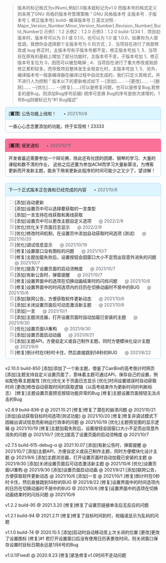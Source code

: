 > 版本的标记格式为v(Num),例如1.0版本就标记为v1.0
> 而版本号的格式定义则采用了GNU 风格的版本号管理策略
> 	“
> 	GNU 风格版本号
> 	主版本号 . 子版本号 [. 修正版本号[ build- 编译版本号 ]]
> 	英文对照 : Major_Version_Number.Minor_Version_Number[.Revision_Number[.Build_Number]]
> 	示例1：1.2
> 	示例2：1.2.0
> 	示例3：1.2.0 build-1234
> 	1．项目初版本时，版本号可以为 0.1 或 0.1.0，也可以为 1.0 或 1.0.0，如果你为人很低调，我想你会选择那个主版本号为 0 的方式 ;
> 	2．当项目在进行了局部修改或 bug 修正时，主版本号和子版本号都不变，修正版本号加 1;
> 	3．当项目在原有的基础上增加了部分功能时，主版本号不变，子版本号加 1，修正版本号复位为 0，因而可以被忽略掉 ;
> 	4．当项目在进行了重大修改或局部修正累积较多，而导致项目整体发生全局变化时，主版本号加 1;
> 	5．另外，编译版本号一般是编译器在编译过程中自动生成的，我们只定义其格式，并不进行人为控制
> 	”
> 版本以下的更新格式如下
> --[添加]……
> --[更改]……
> --[删除]……
> --[优化]……
> --[修复]……(可以是修复问题，也可以是修复Bug,若修复的是Bug，则添加Bug序号前缀)
> 顺序可变换
> Bug的序号是依次递增的，1号Bug则被标记为“#1 Bug描述”

<div style="margin-bottom:20px;">
    <p
        style="border:1px solid #aad9ff;padding:10px;background:#ddf5ff;margin:0;border-top-right-radius:5px;border-top-left-radius:5px;">
        [<strong>置顶</strong>] 公告功能上线啦！<span style="margin-left:20px;color:#57606a;"> • 2021/10/6</span>
    </p>
    <p
        style="border:1px solid #aad9ff;border-top:0px;padding:10px;margin:0;border-bottom-right-radius:5px;border-bottom-left-radius:5px;">
        一直心心念念要添加的功能，终于实现啦！23333
    </p>
</div>
<div style="margin-bottom:20px;">
    <p
        style="border:1px solid #F72862;padding:10px;background:#FA7298;margin:0;border-top-right-radius:5px;border-top-left-radius:5px;">
        [<strong>置顶</strong>] 缓更通知<span style="margin-left:20px;color:#57606a;"> • 2021/10/11</span>
    </p>
    <p
        style="border:1px solid #aad9ff;border-top:0px;padding:10px;margin:0;border-bottom-right-radius:5px;border-bottom-left-radius:5px;">
        开发者最近需要参加一个辩论赛，除此还有社团的团建、钢琴的学习、大量的课程和数不清的作业，
        这些之后还要为参加ACM而学习大量新算法，为博客更新而开发新主题，能余下用来更新此程序的时间可能少之又少了，望谅解！
    </p>
</div>
<div style="margin-bottom:20px;">
    <p
        style="border:1px solid #aad9ff;padding:10px;background:#ddf5ff;margin:0;border-top-right-radius:5px;border-top-left-radius:5px;">
        下一个正式版本正在做和已经完成的内容<span style="margin-left:20px;color:#57606a;"> • 2021/10/6</span>
    </p>
    <p
        style="border:1px solid #aad9ff;border-top:0px;padding:10px;margin:0;border-bottom-right-radius:5px;border-bottom-left-radius:5px;">
        <input type="checkbox" disabled="disabled" />[添加]自动更新<br />
        <input type="checkbox" disabled="disabled" />[添加]设置页中可以选择要获取的一言类型<br />
        <input type="checkbox" disabled="disabled" />[添加]一言支持在线获取和离线获取<br />
        <input type="checkbox" checked="checked" disabled="disabled" />[添加]设置页中可以更改主题自定义选项<span
            style="margin-left:20px;color:#57606a;"> @ 2022/2/9</span><br />
        <input type="checkbox" checked="checked" disabled="disabled" />[优化]优化关于页面日志显示<span
            style="margin-left:20px;color:#57606a;"> @ 2022/2/9</span><br />
        <input type="checkbox" checked="checked" disabled="disabled" />[优化]修改时间机制，在设置页中添加自动获取时间选项 (测试)<span
            style="margin-left:20px;color:#57606a;"> @ 2021/10/20</span><br />
        <input type="checkbox" checked="checked" disabled="disabled" />[优化]调试信息显示 <span
            style="margin-left:20px;color:#57606a;"> @ 2021/10/19</span><br />
        <input type="checkbox" checked="checked" disabled="disabled" />[修复]设置窗口没有图标的问题 <span
            style="margin-left:20px;color:#57606a;"> @ 2021/10/7</span><br />
        <input type="checkbox" checked="checked" disabled="disabled" />[修复]主题加载失败后，设置按钮会因窗口大小不足而出现意外消失的问题 <span
            style="margin-left:20px;color:#57606a;"> @ 2021/10/7</span><br />
        <input type="checkbox" checked="checked" disabled="disabled" />[优化]提高了设置页面的启动流畅度 <span
            style="margin-left:20px;color:#57606a;"> @ 2021/10/7</span><br />
        <input type="checkbox" checked="checked" disabled="disabled" />[添加]有新公告时，弹窗提醒 <span
            style="margin-left:20px;color:#57606a;"> @ 2021/10/7</span><br />
        <input type="checkbox" checked="checked" disabled="disabled" />[修复]设置界面中的选项在切换动画结束时的闪烁问题 <span
            style="margin-left:20px;color:#57606a;"> @ 2021/10/6</span><br />
        <input type="checkbox" checked="checked" disabled="disabled" />[修复]设置界面中的时间选项内的日历在切换动画时不居中的BUG <span
            style="margin-left:20px;color:#57606a;"> @ 2021/10/6</span><br />
        <input type="checkbox" checked="checked" disabled="disabled" />[添加]联网公告，方便获取软件更新动态 <span
            style="margin-left:20px;color:#57606a;"> @ 2021/10/6</span><br />
        <input type="checkbox" checked="checked" disabled="disabled" />[添加]关闭设置页面后可动态激活新主题 <span
            style="margin-left:20px;color:#57606a;"> @ 2021/10/6</span><br />
        <input type="checkbox" checked="checked" disabled="disabled" />[添加]一言 <span
            style="margin-left:20px;color:#57606a;"> @ 2021/10/1</span><br />
        <input type="checkbox" checked="checked" disabled="disabled" />[添加]主题浏览器，打开设置页面时自动加载已安装的主题 <span
            style="margin-left:20px;color:#57606a;"> @ 2021/9/30</span><br />
        <input type="checkbox" checked="checked" disabled="disabled" />[优化]设置页面UI重构 <span
            style="margin-left:20px;color:#57606a;"> @ 2021/9/30</span><br />
        <input type="checkbox" checked="checked" disabled="disabled" />[添加]设置页面启动动画 <span
            style="margin-left:20px;color:#57606a;"> @ 2021/9/21</span><br />
        <input type="checkbox" checked="checked" disabled="disabled" />[添加]主题API，方便自定义或自己制作主题，同时方便模块化设计主题 <span
            style="margin-left:20px;color:#57606a;"> @ 2021/9/6</span><br />
        <input type="checkbox" checked="checked" disabled="disabled" />[修复]倒计时在0秒时卡住，然后直接跳到58秒的BUG <span
            style="margin-left:20px;color:#57606a;"> @ 2021/8/22</span><br />
    </p>
</div>
v2.10.0 build-850
[添加]添加了一个新主题，借鉴了CairBin的高考倒计时网页
[添加]主题支持自定义设置页面了，意味着主题可通过API，保存自己的设置，例如配色等主题属性
[优化]优化关于页面日志显示
[优化]时间设置错误时自动获取时间
[更改]修改自动获取时间的获取逻辑（以高考结束作为更新时间的判断标志）
[修复]主题设置页面预览按钮功能异常的Bug
[修复]主题设置页面按钮无法点击的Bug

v2.8.9 build-836-β @ 2021.10.21
[修复]修复了潜在的崩溃问题 @ 2021/10/21
[添加]自动获取目标时间选项(测试功能) @ 2021/10/20
[修复]修复非调试模式下因输出调试信息而影响运行效率的问题 @ 2021/10/19
[优化]主题预览图的显示逻辑 @ 2021/10/19
[修复]主题加载失败后，设置按钮会因窗口大小不足而出现意外消失的问题 @ 2021/10/7
[优化]提高了设置页面的启动流畅度 @ 2021/10/7

v2.7.5 build-615-debug-α @ 2021.10.07
[添加]有新公告时，弹窗提醒 @ 2021/10/7
[添加]主题API，方便自定义或自己制作主题，同时方便模块化设计主题 @ 2021/9/6
[添加]主题浏览器，打开设置页面时自动加载已安装的主题 @ 2021/9/30
[添加]关闭设置页面后可动态激活新主题 @ 2021/10/6
[优化]设置页面UI重构 @ 2021/9/30
[添加]设置页面启动动画 @ 2021/9/21
[添加]联网公告，方便获取软件更新动态 @ 2021/10/6
[添加]一言 @ 2021/10/1
[修复]倒计时在0秒时卡住，然后直接跳到58秒的BUG @ 2021/8/22
[修复]设置界面中的时间选项内的日历在切换动画时不居中的BUG @ 2021/10/6
[修复]设置界面中的选项在切换动画结束时的闪烁问题 @ 2021/10/6

v1.2.2 build-95 @ 2021.3.20
[修复]修复了设置页链接单击后无反应的问题

v1.2.1 build-94 @ 2021.2.11
[修复]修复了目标时间到时，祝福语显示为乱码的问题

v1.1.0 build-74 @ 2020.10.5
[添加]启动时自动移动至上次关闭的位置
[更改]更改了设置图标
[修复]#1 若打开设置窗口后没有使用日历表更改时间，则关闭窗口保存设置时目标日期永远是1月6号的Bug

v1.0.1(Fixed) @ 2020.9.23
[修复]紧急修复v1.0时间不走动问题